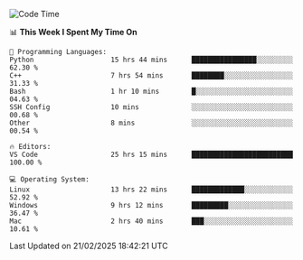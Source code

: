 
<!--START_SECTION:waka-->
![Code Time](http://img.shields.io/badge/Code%20Time-3%2C126%20hrs%2013%20mins-blue)

📊 **This Week I Spent My Time On** 

```text
💬 Programming Languages: 
Python                   15 hrs 44 mins      ████████████████░░░░░░░░░   62.30 % 
C++                      7 hrs 54 mins       ████████░░░░░░░░░░░░░░░░░   31.33 % 
Bash                     1 hr 10 mins        █░░░░░░░░░░░░░░░░░░░░░░░░   04.63 % 
SSH Config               10 mins             ░░░░░░░░░░░░░░░░░░░░░░░░░   00.68 % 
Other                    8 mins              ░░░░░░░░░░░░░░░░░░░░░░░░░   00.54 % 

🔥 Editors: 
VS Code                  25 hrs 15 mins      █████████████████████████   100.00 % 

💻 Operating System: 
Linux                    13 hrs 22 mins      █████████████░░░░░░░░░░░░   52.92 % 
Windows                  9 hrs 12 mins       █████████░░░░░░░░░░░░░░░░   36.47 % 
Mac                      2 hrs 40 mins       ███░░░░░░░░░░░░░░░░░░░░░░   10.61 % 
```


 Last Updated on 21/02/2025 18:42:21 UTC
<!--END_SECTION:waka-->

